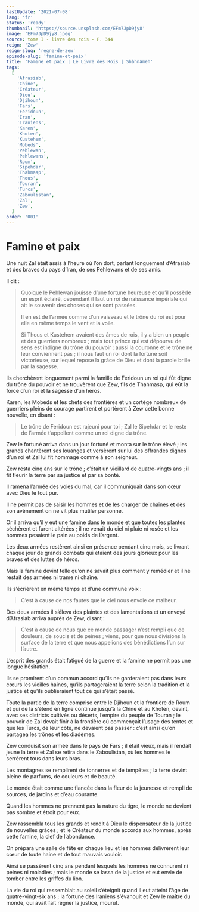 ```yaml
---
lastUpdate: '2021-07-08'
lang: 'fr'
status: 'ready'
thumbnail: 'https://source.unsplash.com/EFm7JpD9jy8'
image: 'EFm7JpD9jy8.jpeg'
source: tome I - livre des rois - P. 344
reign: 'Zew'
reign-slug: 'regne-de-zew'
episode-slug: 'famine-et-paix'
title: 'Famine et paix | Le Livre des Rois | Shâhnâmeh'
tags:
  [
    'Afrasiab',
    'Chine',
    'Créateur',
    'Dieu',
    'Djihoun',
    'Fars',
    'Feridoun',
    'Iran',
    'Iraniens',
    'Karen',
    'Khoten',
    'Kustehem',
    'Mobeds',
    'Pehlewan',
    'Pehlewans',
    'Roum',
    'Sipehdar',
    'Thahmasp',
    'Thous',
    'Touran',
    'Turcs',
    'Zaboulistan',
    'Zal',
    'Zew',
  ]
order: '001'
---
```


<!-- LTeX: language=fr -->

# Famine et paix

Une nuit Zal était assis à l’heure où l’on dort, parlant longuement d’Afrasiab et des braves du pays d’Iran, de ses Pehlewans et de ses amis.

Il dit :

> Quoique le Pehlewan jouisse d’une fortune heureuse et qu’il possède un esprit éclairé, cependant il faut un roi de naissance impériale qui ait le souvenir des choses qui se sont passées.
>
> Il en est de l’armée comme d’un vaisseau et le trône du roi est pour elle en même temps le vent et la voile.
>
> Si Thous et Kustehem avaient des âmes de rois, il y a bien un peuple et des guerriers nombreux ; mais tout prince qui est dépourvu de sens est indigne du trône du pouvoir : aussi la couronne et le trône ne leur conviennent pas ; il nous faut un roi dont la fortune soit victorieuse, sur lequel repose la grâce de Dieu et dont la parole brille par la sagesse.

Ils cherchèrent longuement parmi la famille de Feridoun un roi qui fût digne du trône du pouvoir et ne trouvèrent que Zew, fils de Thahmasp, qui eût la force d’un roi et la sagesse d’un héros.

Karen, les Mobeds et les chefs des frontières et un cortège nombreux de guerriers pleins de courage partirent et portèrent à Zew cette bonne nouvelle, en disant :

> Le trône de Feridoun est rajeuni pour toi ; Zal le Sipehdar et le reste de l’armée t’appellent comme un roi digne du trône.

Zew le fortuné arriva dans un jour fortuné et monta sur le trône élevé ; les grands chantèrent ses louanges et versèrent sur lui des offrandes dignes d’un roi et Zal lui fit hommage comme à son seigneur.

Zew resta cinq ans sur le trône ; c’était un vieillard de quatre-vingts ans ; il fit fleurir la terre par sa justice et par sa bonté.

Il ramena l’armée des voies du mal, car il communiquait dans son cœur avec Dieu le tout pur.

Il ne permit pas de saisir les hommes et de les charger de chaînes et dès son avènement on ne vit plus mutiler personne.

Or il arriva qu’il y eut une famine dans le monde et que toutes les plantes séchèrent et furent altérées ; il ne venait du ciel ni pluie ni rosée et les hommes pesaient le pain au poids de l’argent.

Les deux armées restèrent ainsi en présence pendant cinq mois, se livrant chaque jour de grands combats qui étaient des jours glorieux pour les braves et des luttes de héros.

Mais la famine devint telle qu’on ne savait plus comment y remédier et il ne restait des armées ni trame ni chaîne.

Ils s’écrièrent en même temps et d’une commune voix :

> C’est à cause de nos fautes que le ciel nous envoie ce malheur.

Des deux armées il s’éleva des plaintes et des lamentations et un envoyé d’Afrasiab arriva auprès de Zew, disant :

> C’est à cause de nous que ce monde passager n’est rempli que de douleurs, de soucis et de peines ; viens, pour que nous divisions la surface de la terre et que nous appelions des bénédictions l’un sur l’autre.

L’esprit des grands était fatigué de la guerre et la famine ne permit pas une longue hésitation.

Ils se promirent d’un commun accord qu’ils ne garderaient pas dans leurs cœurs les vieilles haines, qu’ils partageraient la terre selon la tradition et la justice et qu’ils oublieraient tout ce qui s’était passé.

Toute la partie de la terre comprise entre le Djihoun et la frontière de Roum et qui de là s’étend en ligne continue jusqu’à la Chine et au Khoten, devint, avec ses districts cultivés ou déserts, l’empire du peuple de Touran ; le pouvoir de Zal devait finir à la frontière où commençait l’usage des tentes et que les Turcs, de leur côté, ne devaient pas passer : c’est ainsi qu’on partagea les trônes et les diadèmes.

Zew conduisit son armée dans le pays de Fars ; il était vieux, mais il rendait jeune la terre et Zal se retira dans le Zaboulistan, où les hommes le serrèrent tous dans leurs bras.

Les montagnes se remplirent de tonnerres et de tempêtes ; la terre devint pleine de parfums, de couleurs et de beauté.

Le monde était comme une fiancée dans la fleur de la jeunesse et rempli de sources, de jardins et d’eau courante.

Quand les hommes ne prennent pas la nature du tigre, le monde ne devient pas sombre et étroit pour eux.

Zew rassembla tous les grands et rendit à Dieu le dispensateur de la justice de nouvelles grâces ; et le Créateur du monde accorda aux hommes, après cette famine, la clef de l’abondance.

On prépara une salle de fête en chaque lieu et les hommes délivrèrent leur cœur de toute haine et de tout mauvais vouloir.

Ainsi se passèrent cinq ans pendant lesquels les hommes ne connurent ni peines ni maladies ; mais le monde se lassa de la justice et eut envie de tomber entre les griffes du lion.

La vie du roi qui ressemblait au soleil s’éteignit quand il eut atteint l’âge de quatre-vingt-six ans ; la fortune des Iraniens s’évanouit et Zew le maître du monde, qui avait fait régner la justice, mourut.
